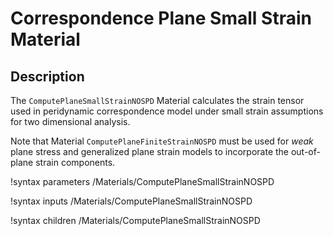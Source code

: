 # Correspondence Plane Small Strain Material

## Description

The `ComputePlaneSmallStrainNOSPD` Material calculates the strain tensor used in peridynamic correspondence model under small strain assumptions for two dimensional analysis.

Note that Material `ComputePlaneFiniteStrainNOSPD` must be used for _weak_ plane stress and generalized plane strain models to incorporate the out-of-plane strain components.

!syntax parameters /Materials/ComputePlaneSmallStrainNOSPD

!syntax inputs /Materials/ComputePlaneSmallStrainNOSPD

!syntax children /Materials/ComputePlaneSmallStrainNOSPD

